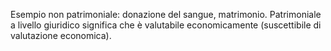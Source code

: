 Esempio non patrimoniale: donazione del sangue, matrimonio.
Patrimoniale a livello giuridico significa che è valutabile economicamente (suscettibile di valutazione economica).